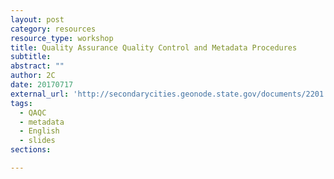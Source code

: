 ```yaml
---
layout: post
category: resources
resource_type: workshop
title: Quality Assurance Quality Control and Metadata Procedures
subtitle: 
abstract: ""
author: 2C
date: 20170717
external_url: 'http://secondarycities.geonode.state.gov/documents/2201'
tags:
  - QAQC
  - metadata
  - English
  - slides
sections:

---
```


